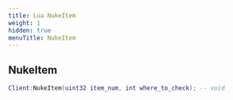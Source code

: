```yaml
---
title: Lua NukeItem
weight: 1
hidden: true
menuTitle: NukeItem
---
```

## NukeItem
```lua
Client:NukeItem(uint32 item_num, int where_to_check); -- void
```
